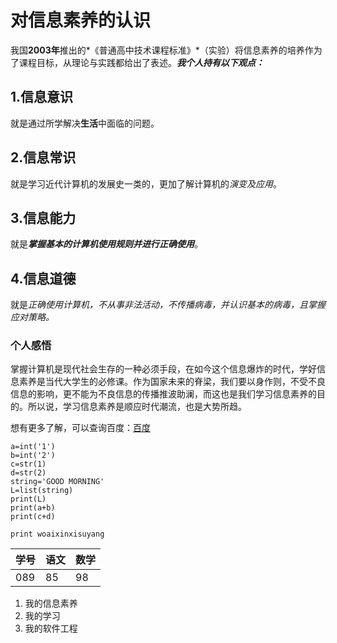 # 对信息素养的认识

我国**2003年**推出的*《普通高中技术课程标准》*（实验）将信息素养的培养作为了课程目标，从理论与实践都给出了表述。***我个人持有以下观点：***

## 1.信息意识

就是通过所学解决**生活**中面临的问题。

## 2.信息常识

就是学习近代计算机的发展史一类的，更加了解计算机的*演变及应用*。

## 3.信息能力

就是***掌握基本的计算机使用规则并进行正确使用***。

## 4.信息道德

就是*正确使用计算机，不从事非法活动，不传播病毒，并认识基本的病毒，且掌握应对策略。*

### 个人感悟

掌握计算机是现代社会生存的一种必须手段，在如今这个信息爆炸的时代，学好信息素养是当代大学生的必修课。作为国家未来的脊梁，我们要以身作则，不受不良信息的影响，更不能为不良信息的传播推波助澜，而这也是我们学习信息素养的目的。所以说，学习信息素养是顺应时代潮流，也是大势所趋。

想有更多了解，可以查询百度：[百度](https://www.baidu.com)

```
a=int('1')
b=int('2')
c=str(1)
d=str(2)
string='GOOD MORNING'
L=list(string)
print(L)
print(a+b)
print(c+d)
```

`print woaixinxisuyang`

| 学号 | 语文 | 数学 |
| ---- | ---- | ---- |
| 089  | 85   | 98   |

1. 我的信息素养
2. 我的学习
3. 我的软件工程



